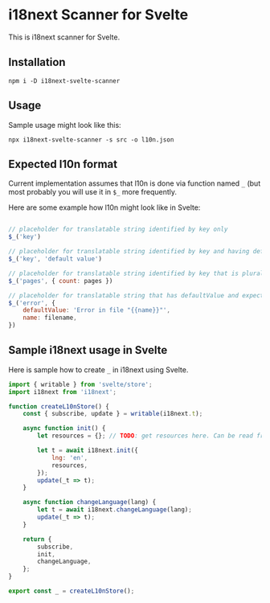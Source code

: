 i18next Scanner for Svelte
==========================

This is i18next scanner for Svelte.

Installation
------------

`npm i -D i18next-svelte-scanner`

Usage
-----

Sample usage might look like this:

`npx i18next-svelte-scanner -s src -o l10n.json`

Expected l10n format
--------------------

Current implementation assumes that l10n is done via function named `_` (but most
probably you will use it in `$_` more frequently.

Here are some example how l10n might look like in Svelte:

```javascript

// placeholder for translatable string identified by key only
$_('key')

// placeholder for translatable string identified by key and having default value
$_('key', 'default value')

// placeholder for translatable string identified by key that is pluralized
$_('pages', { count: pages })

// placeholder for translatable string that has defaultValue and expects more parameters
$_('error', {
    defaultValue: 'Error in file "{{name}}"',
    name: filename,
})
```

Sample i18next usage in Svelte
------------------------------

Here is sample how to create `_` in i18next using Svelte.

```javascript
import { writable } from 'svelte/store';
import i18next from 'i18next';

function createL10nStore() {
    const { subscribe, update } = writable(i18next.t);

    async function init() {
        let resources = {}; // TODO: get resources here. Can be read from file, downloaded from service and etc.

        let t = await i18next.init({
            lng: 'en',
            resources,
        });
        update(_t => t);
    }

    async function changeLanguage(lang) {
        let t = await i18next.changeLanguage(lang);
        update(_t => t);
    }

    return {
        subscribe,
        init,
        changeLanguage,
    };
}

export const _ = createL10nStore();
```
